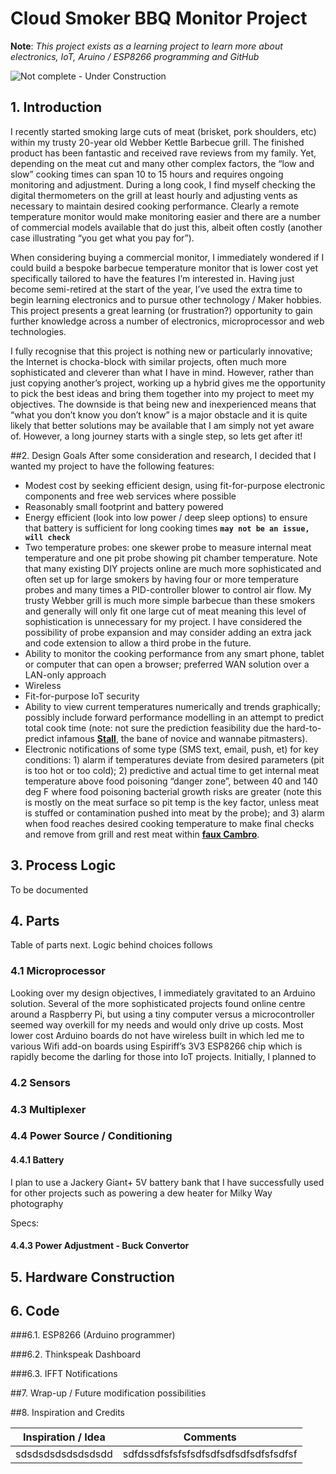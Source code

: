 # Cloud Smoker BBQ Monitor Project


**Note**:  *This project exists as a learning project to learn more about electronics, IoT, Aruino / ESP8266 programming and GitHub*

![Not complete - Under Construction](http://www.iconsplace.com/icons/preview/yellow/under-construction-256.png)



## 1.	Introduction

I recently started smoking large cuts of meat (brisket, pork shoulders, etc) within my trusty 20-year old Webber Kettle Barbecue grill.  The finished product has been fantastic and received rave reviews from my family.  Yet, depending on the meat cut and many other complex factors, the “low and slow” cooking times can span 10 to 15 hours and requires ongoing monitoring and adjustment.  During a long cook, I find myself checking the digital thermometers on the grill at least hourly and adjusting vents as necessary to maintain desired cooking performance.  Clearly a remote temperature monitor would make monitoring easier and there are a number of commercial models available that do just this, albeit often costly (another case illustrating  “you get what you pay for”).When considering buying a commercial monitor, I immediately wondered if I could build a bespoke barbecue temperature monitor that is lower cost yet specifically tailored to have the features I’m interested in.  Having just become semi-retired at the start of the year, I’ve used the extra time to begin learning electronics and to pursue other technology / Maker hobbies.  This project presents a great learning (or frustration?) opportunity to gain further knowledge across a number of electronics, microprocessor and web technologies.I fully recognise that this project is nothing new or particularly innovative; the Internet is chocka-block with similar projects, often much more sophisticated and cleverer than what I have in mind.  However, rather than just copying another’s project, working up a hybrid gives me the opportunity to pick the best ideas and bring them together into my project to meet my objectives.  The downside is that being new and inexperienced means that “what you don’t know you don’t know” is a major obstacle and it is quite likely that better solutions may be available that I am simply not yet aware of.  However, a long journey starts with a single step, so lets get after it!   ##2.	Design Goals
After some consideration and research, I decided that I wanted my project to have the following features:

* Modest cost by seeking efficient design, using fit-for-purpose electronic components and free web services where possible
* Reasonably small footprint and battery powered
* Energy efficient (look into low power / deep sleep options) to ensure that battery is sufficient for long cooking times **`may not be an issue, will check
`**
* 	Two temperature probes:  one skewer probe to measure internal meat temperature and one pit probe showing pit chamber temperature.  Note that many existing DIY projects online are much more sophisticated and often set up for large smokers by having four or more temperature probes and many times a PID-controller blower to control air flow.  My trusty Webber grill is much more simple barbecue than these smokers and generally will only fit one large cut of meat meaning this level of sophistication is unnecessary for my project.  I have considered the possibility of probe expansion and may consider adding an extra jack and code extension to allow a third probe in the future.
*  Ability to monitor the cooking performance from any smart phone, tablet or computer that can open a browser; preferred WAN solution over a LAN-only approach
*  Wireless
*  Fit-for-purpose IoT security 
*  Ability to view current temperatures numerically and trends graphically; possibly include forward performance modelling in an attempt to predict total cook time (note: not sure the prediction feasibility  due the hard-to-predict infamous [**Stall**](http://amazingribs.com/tips_and_technique/the_stall.html), the bane of novice and wannabe pitmasters).
*  Electronic notifications of some type  (SMS text, email, push, et) for key conditions:  1) alarm if temperatures deviate from desired parameters (pit is too hot or too cold); 2) predictive and actual time to get internal meat temperature above food poisoning “danger zone”, between 40 and 140 deg F where food poisoning bacterial growth risks are greater (note this is mostly on the meat surface so pit temp is the key factor, unless meat is stuffed or contamination pushed into meat by the probe); and  3) alarm when food reaches desired cooking temperature to make final checks and remove from grill and rest meat within [**faux Cambro**](http://amazingribs.com/tips_and_technique/faux_cambro.html).

## 3.	Process Logic

To be documented

## 4.	Parts

Table of parts next.  Logic behind choices follows

### 4.1 Microprocessor

Looking over my design objectives, I immediately gravitated to an Arduino solution.  Several of the more sophisticated projects found online centre around a Raspberry Pi,  but using a tiny computer versus a microcontroller seemed way overkill for my needs and would only drive up costs.   Most lower cost Arduino boards do not have wireless built in which led me to various Wifi add-on boards using Espiriff’s 3V3 ESP8266 chip which is rapidly become the darling for those into IoT projects.  Initially, I planned to 

### 4.2 Sensors


### 4.3 Multiplexer


### 4.4 Power Source / Conditioning

#### 4.4.1 Battery
I plan to use a Jackery Giant+ 5V battery bank that I have successfully used for other projects such as powering a dew heater for Milky Way photography

Specs:

#### 4.4.3 Power Adjustment - Buck Convertor



## 5.	Hardware Construction
## 6.	Code
###6.1.	ESP8266 (Arduino programmer)
###6.2.	Thinkspeak Dashboard
###6.3.	IFFT Notifications
##7.	Wrap-up / Future modification possibilities 

##8.	Inspiration and Credits

Inspiration / Idea |   Comments                |
------------------ | :-----------------------: |
sdsdsdsdsdsdsdsdd  | sdfdssdfsfsfsfsdfsdfsdfsdfsdfsfsdfsf|
	